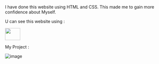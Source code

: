 I have done this website using HTML and CSS. This made me to gain more confidence about Myself.

U can see this website using : 

<a href="https://fancy-strudel-f0c8af.netlify.app"><img src="https://upload.wikimedia.org/wikipedia/commons/b/b8/Netlify_logo.svg" width=50px height=40px></a>

My Project :

 ![image](https://user-images.githubusercontent.com/106330766/181270833-b627081a-d87c-4764-8fca-6af980c2979c.png)
